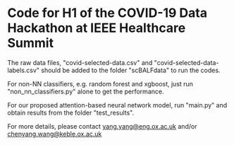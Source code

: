 # Code for H1 of the COVID-19 Data Hackathon at IEEE Healthcare Summit

The raw data files, "covid-selected-data.csv" and "covid-selected-data-labels.csv" should be added to the folder "scBALFdata" to run the codes.

For non-NN classifiers, e.g. random forest and xgboost, just run "non_nn_classifiers.py" alone to get the performance.

For our proposed attention-based neural network model, run "main.py" and obtain results from the folder "test_results".

For more details, please contact yang.yang@eng.ox.ac.uk and/or chenyang.wang@keble.ox.ac.uk